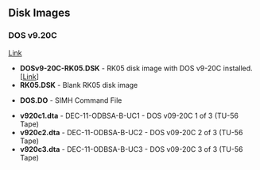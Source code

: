 ## Disk Images

### DOS v9.20C
[Link](https://iamvirtual.ca/PDP-11/DOS-11/Install.htm)

* **DOSv9-20C-RK05.DSK** - RK05 disk image with DOS v9-20C installed. [[Link](https://iamvirtual.ca/PDP-11/DOS-11/DOSv9-20C-RK05.DSK)]
* **RK05.DSK** - Blank RK05 disk image

- **DOS.DO** - SIMH Command File

* **v920c1.dta** - DEC-11-ODBSA-B-UC1 - DOS v09-20C 1 of 3 (TU-56 Tape)
* **v920c2.dta** - DEC-11-ODBSA-B-UC2 - DOS v09-20C 2 of 3 (TU-56 Tape)
* **v920c3.dta** - DEC-11-ODBSA-B-UC3 - DOS v09-20C 3 of 3 (TU-56 Tape)

